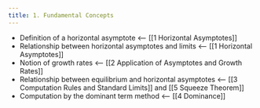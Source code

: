 ```yaml
---
title: 1. Fundamental Concepts
---
```


- Definition of a horizontal asymptote <-- [[1 Horizontal Asymptotes]]
- Relationship between horizontal asymptotes and limits <-- [[1 Horizontal Asymptotes]]
- Notion of growth rates <-- [[2 Application of Asymptotes and Growth Rates]]
- Relationship between equilibrium and horizontal asymptotes <-- [[3 Computation Rules and Standard Limits]] and [[5 Squeeze Theorem]]
- Computation by the dominant term method <-- [[4 Dominance]]
